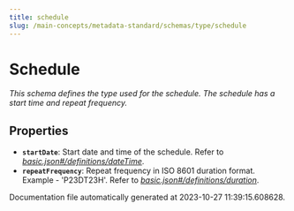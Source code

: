 ```yaml
---
title: schedule
slug: /main-concepts/metadata-standard/schemas/type/schedule
---
```


# Schedule

*This schema defines the type used for the schedule. The schedule has a start time and repeat frequency.*

## Properties

- **`startDate`**: Start date and time of the schedule. Refer to *[basic.json#/definitions/dateTime](#sic.json#/definitions/dateTime)*.
- **`repeatFrequency`**: Repeat frequency in ISO 8601 duration format. Example - 'P23DT23H'. Refer to *[basic.json#/definitions/duration](#sic.json#/definitions/duration)*.


Documentation file automatically generated at 2023-10-27 11:39:15.608628.
